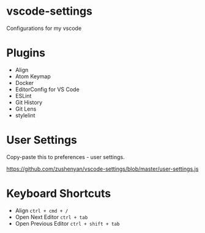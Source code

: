 # vscode-settings
Configurations for my vscode

# Plugins
- Align
- Atom Keymap
- Docker
- EditorConfig for VS Code
- ESLint
- Git History
- Git Lens
- stylelint

# User Settings
Copy-paste this to preferences - user settings.

https://github.com/zushenyan/vscode-settings/blob/master/user-settings.js

# Keyboard Shortcuts
- Align `ctrl + cmd + /`
- Open Next Editor `ctrl + tab`
- Open Previous Editor `ctrl + shift + tab`
